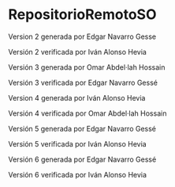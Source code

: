 ﻿# RepositorioRemotoSO
Version 2 generada por Edgar Navarro Gesse

Versión 2 verificada por Iván Alonso Hevia

Versión 3 generada por Omar Abdel·lah Hossain

Versión 3 verificada por Edgar Navarro Gessé

Version 4 generada por Iván Alonso Hevia

Versión 4 verificada por Omar Abdel·lah Hossain

Versión 5 generada por Edgar Navarro Gessé

Versión 5 verificada por Iván Alonso Hevia

Versión 6 generada por Edgar Navarro Gessé

Versión 6 verificada por Iván Alonso Hevia


